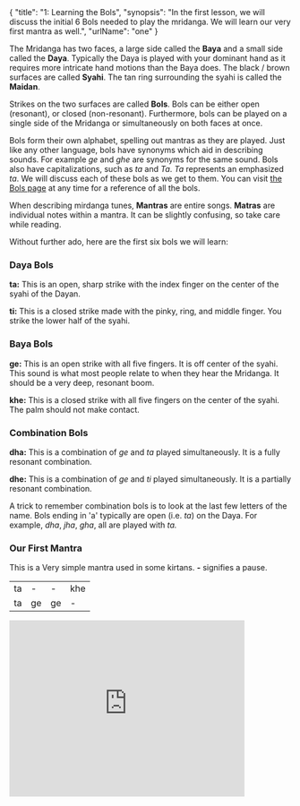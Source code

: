 <data>
{
    "title": "1: Learning the Bols",
    "synopsis": "In the first lesson, we will discuss the initial 6 Bols needed to play the mridanga. We will learn our very first mantra as well.",
    "urlName": "one"
}
</data>

The Mridanga has two faces, a large side called the **Baya** and a small side called the **Daya**. Typically the Daya is played with your dominant hand as it requires more intricate hand motions than the Baya does. The black / brown surfaces are called **Syahi**. The tan ring surrounding the syahi is called the **Maidan**.

Strikes on the two surfaces are called **Bols**. Bols can be either open (resonant), or closed (non-resonant). Furthermore, bols can be played on a single side of the Mridanga or simultaneously on both faces at once.

Bols form their own alphabet, spelling out mantras as they are played. Just like any other language, bols have synonyms which aid in describing sounds. For example *ge* and *ghe* are synonyms for the same sound. Bols also have capitalizations, such as *ta* and *Ta*. *Ta* represents an emphasized *ta*. We will discuss each of these bols as we get to them. You can visit [the Bols page](/bols.html) at any time for a reference of all the bols.

When describing mirdanga tunes, **Mantras** are entire songs. **Matras** are individual notes within a mantra. It can be slightly confusing, so take care while reading. 

Without further ado, here are the first six bols we will learn:

### Daya Bols

**ta:**
This is an open, sharp strike with the index finger on the center of the syahi of the Dayan.

**ti:**
This is a closed strike made with the pinky, ring, and middle finger. You strike the lower half of the syahi.

### Baya Bols

**ge:**
This is an open strike with all five fingers. It is off center of the syahi. This sound is what most people relate to when they hear the Mridanga. It should be a very deep, resonant boom.

**khe:**
This is a closed strike with all five fingers on the center of the syahi. The palm should not make contact. 


### Combination Bols

**dha:**
This is a combination of *ge* and *ta* played simultaneously. It is a fully resonant combination.

**dhe:**
This is a combination of *ge* and *ti* played simultaneously. It is a partially resonant combination.

A trick to remember combination bols is to look at the last few letters of the name. Bols ending in 'a' typically are open (i.e. *ta*) on the Daya. For example, *dha*, *jha*, *gha*, all are played with *ta.*

### Our First Mantra

This is a Very simple mantra used in some kirtans. **-** signifies a pause. 

<table>
    <tr>
        <td>ta</td> 
        <td>-</td> 
        <td>-</td> 
        <td>khe</td> 
    </tr>
    <tr>
        <td>ta</td> 
        <td>ge</td> 
        <td>ge</td> 
        <td>-</td> 
    </tr>
</table>


<iframe width="420" height="315" src="http://www.youtube.com/embed/7IhAMRLRS4Y" frameborder="0" allowfullscreen></iframe>
